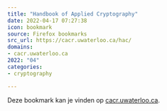 ```yaml
---
title: "Handbook of Applied Cryptography"
date: 2022-04-17 07:27:38
icon: bookmark
source: Firefox bookmarks
src_url: https://cacr.uwaterloo.ca/hac/
domains:
- cacr.uwaterloo.ca
2022: "04"
categories:
- cryptography

---
```

Deze bookmark kan je vinden op [cacr.uwaterloo.ca](https://cacr.uwaterloo.ca/hac/).
